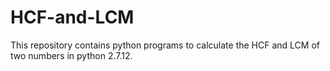 # HCF-and-LCM
This repository contains python programs to calculate the HCF and LCM of two numbers in python 2.7.12.
